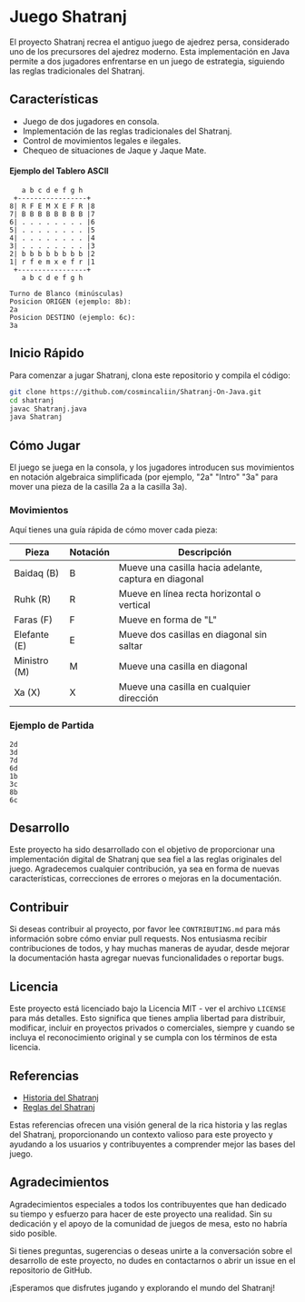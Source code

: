 # Juego Shatranj

El proyecto Shatranj recrea el antiguo juego de ajedrez persa, considerado uno de los precursores del ajedrez moderno. Esta implementación en Java permite a dos jugadores enfrentarse en un juego de estrategia, siguiendo las reglas tradicionales del Shatranj.

## Características

- Juego de dos jugadores en consola.
- Implementación de las reglas tradicionales del Shatranj.
- Control de movimientos legales e ilegales.
- Chequeo de situaciones de Jaque y Jaque Mate.

#### Ejemplo del Tablero ASCII
```plaintext
   a b c d e f g h
 +-----------------+
8| R F E M X E F R |8
7| B B B B B B B B |7
6| . . . . . . . . |6
5| . . . . . . . . |5
4| . . . . . . . . |4
3| . . . . . . . . |3
2| b b b b b b b b |2
1| r f e m x e f r |1
 +-----------------+
   a b c d e f g h

Turno de Blanco (minúsculas)
Posicion ORIGEN (ejemplo: 8b): 
2a
Posicion DESTINO (ejemplo: 6c): 
3a

```

## Inicio Rápido

Para comenzar a jugar Shatranj, clona este repositorio y compila el código:

```bash
git clone https://github.com/cosmincaliin/Shatranj-On-Java.git
cd shatranj
javac Shatranj.java
java Shatranj
```

## Cómo Jugar

El juego se juega en la consola, y los jugadores introducen sus movimientos en notación algebraica simplificada (por ejemplo, "2a" "Intro" "3a" para mover una pieza de la casilla 2a a la casilla 3a).

### Movimientos

Aquí tienes una guía rápida de cómo mover cada pieza:

| Pieza       | Notación | Descripción                                         |
|-------------|----------|-----------------------------------------------------|
| Baidaq (B)  | B        | Mueve una casilla hacia adelante, captura en diagonal |
| Ruhk (R)    | R        | Mueve en línea recta horizontal o vertical          |
| Faras (F)   | F        | Mueve en forma de "L"                              |
| Elefante (E)| E        | Mueve dos casillas en diagonal sin saltar          |
| Ministro (M)| M        | Mueve una casilla en diagonal                      |
| Xa (X)      | X        | Mueve una casilla en cualquier dirección           |

### Ejemplo de Partida

```plaintext
2d
3d
7d
6d
1b
3c
8b
6c
```

## Desarrollo

Este proyecto ha sido desarrollado con el objetivo de proporcionar una implementación digital de Shatranj que sea fiel a las reglas originales del juego. Agradecemos cualquier contribución, ya sea en forma de nuevas características, correcciones de errores o mejoras en la documentación.

## Contribuir

Si deseas contribuir al proyecto, por favor lee `CONTRIBUTING.md` para más información sobre cómo enviar pull requests. Nos entusiasma recibir contribuciones de todos, y hay muchas maneras de ayudar, desde mejorar la documentación hasta agregar nuevas funcionalidades o reportar bugs.

## Licencia

Este proyecto está licenciado bajo la Licencia MIT - ver el archivo `LICENSE` para más detalles. Esto significa que tienes amplia libertad para distribuir, modificar, incluir en proyectos privados o comerciales, siempre y cuando se incluya el reconocimiento original y se cumpla con los términos de esta licencia.

## Referencias

- [Historia del Shatranj](https://es.wikipedia.org/wiki/Shatranj)
- [Reglas del Shatranj](https://www.ancientchess.com/page/play-shatranj.htm)

Estas referencias ofrecen una visión general de la rica historia y las reglas del Shatranj, proporcionando un contexto valioso para este proyecto y ayudando a los usuarios y contribuyentes a comprender mejor las bases del juego.

## Agradecimientos

Agradecimientos especiales a todos los contribuyentes que han dedicado su tiempo y esfuerzo para hacer de este proyecto una realidad. Sin su dedicación y el apoyo de la comunidad de juegos de mesa, esto no habría sido posible.

Si tienes preguntas, sugerencias o deseas unirte a la conversación sobre el desarrollo de este proyecto, no dudes en contactarnos o abrir un issue en el repositorio de GitHub.

¡Esperamos que disfrutes jugando y explorando el mundo del Shatranj!

